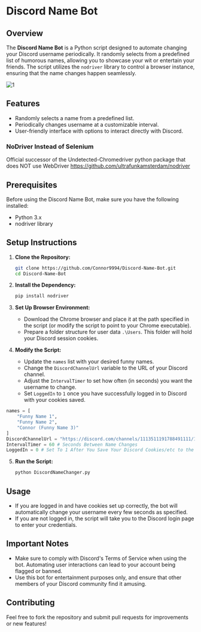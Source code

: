 # Discord Name Bot

## Overview
The **Discord Name Bot** is a Python script designed to automate changing your Discord username periodically. It randomly selects from a predefined list of humorous names, allowing you to showcase your wit or entertain your friends. The script utilizes the `nodriver` library to control a browser instance, ensuring that the name changes happen seamlessly.

![1](https://github.com/user-attachments/assets/34c7b501-e08b-4161-a7bc-3db42720df84)


## Features
- Randomly selects a name from a predefined list.
- Periodically changes username at a customizable interval.
- User-friendly interface with options to interact directly with Discord.

### **NoDriver Instead of Selenium**
Official successor of the Undetected-Chromedriver python package that does NOT use WebDriver 
https://github.com/ultrafunkamsterdam/nodriver

## Prerequisites
Before using the Discord Name Bot, make sure you have the following installed:
- Python 3.x
- nodriver library

## Setup Instructions

1. **Clone the Repository:**
   ```bash
   git clone https://github.com/Connor9994/Discord-Name-Bot.git
   cd Discord-Name-Bot
   ```

2. **Install the Dependency:**
   ```bash
   pip install nodriver
   ```

3. **Set Up Browser Environment:**
   - Download the Chrome browser and place it at the path specified in the script (or modify the script to point to your Chrome executable).
   - Prepare a folder structure for user data `.\Users`. This folder will hold your Discord session cookies.

4. **Modify the Script:**
   - Update the `names` list with your desired funny names.
   - Change the `DiscordChannelUrl` variable to the URL of your Discord channel.
   - Adjust the `IntervalTimer` to set how often (in seconds) you want the username to change.
   - Set `LoggedIn` to `1` once you have successfully logged in to Discord with your cookies saved.

```python
names = [
    "Funny Name 1",
    "Funny Name 2",
    "Connor (Funny Name 3)"
]
DiscordChannelUrl = "https://discord.com/channels/1113511191788491111/1113570111188411151" # URL to Discord Channel
IntervalTimer = 60 # Seconds Between Name Changes
LoggedIn = 0 # Set To 1 After You Save Your Discord Cookies/etc to the "Users" folder
```

5. **Run the Script:**
   ```bash
   python DiscordNameChanger.py
   ```

## Usage
- If you are logged in and have cookies set up correctly, the bot will automatically change your username every few seconds as specified.
- If you are not logged in, the script will take you to the Discord login page to enter your credentials.

## Important Notes
- Make sure to comply with Discord's Terms of Service when using the bot. Automating user interactions can lead to your account being flagged or banned.
- Use this bot for entertainment purposes only, and ensure that other members of your Discord community find it amusing.

## Contributing
Feel free to fork the repository and submit pull requests for improvements or new features!
